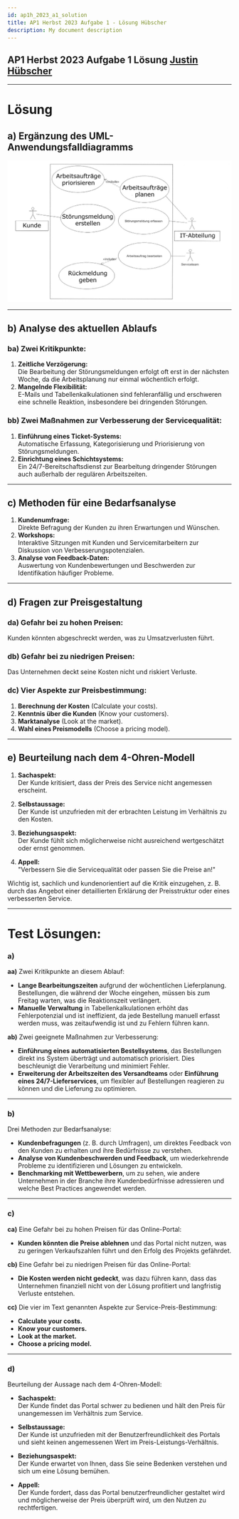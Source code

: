 ```yaml
---
id: ap1h_2023_a1_solution
title: AP1 Herbst 2023 Aufgabe 1 - Lösung Hübscher
description: My document description
---
```


## AP1 Herbst 2023 Aufgabe 1 Lösung [Justin Hübscher](<../../../../user/Auszubildende Holldack/huebscher.md>)

---

# Lösung

## a) Ergänzung des UML-Anwendungsfalldiagramms

![AP1 Herbst 2023 Aufgabe 1a](img/AP1/2023/ap1h_2023/solution/AP1_2023_Herbst_Aufgabe1a_Solution.jpg)

---

## b) Analyse des aktuellen Ablaufs

### ba) Zwei Kritikpunkte:
1. **Zeitliche Verzögerung:**  
   Die Bearbeitung der Störungsmeldungen erfolgt oft erst in der nächsten Woche, da die Arbeitsplanung nur einmal wöchentlich erfolgt.  
2. **Mangelnde Flexibilität:**  
   E-Mails und Tabellenkalkulationen sind fehleranfällig und erschweren eine schnelle Reaktion, insbesondere bei dringenden Störungen.

### bb) Zwei Maßnahmen zur Verbesserung der Servicequalität:
1. **Einführung eines Ticket-Systems:**  
   Automatische Erfassung, Kategorisierung und Priorisierung von Störungsmeldungen.  
2. **Einrichtung eines Schichtsystems:**  
   Ein 24/7-Bereitschaftsdienst zur Bearbeitung dringender Störungen auch außerhalb der regulären Arbeitszeiten.  

---

## c) Methoden für eine Bedarfsanalyse

1. **Kundenumfrage:**  
   Direkte Befragung der Kunden zu ihren Erwartungen und Wünschen.  
2. **Workshops:**  
   Interaktive Sitzungen mit Kunden und Servicemitarbeitern zur Diskussion von Verbesserungspotenzialen.  
3. **Analyse von Feedback-Daten:**  
   Auswertung von Kundenbewertungen und Beschwerden zur Identifikation häufiger Probleme.  

---

## d) Fragen zur Preisgestaltung

### da) Gefahr bei zu hohen Preisen:  
Kunden könnten abgeschreckt werden, was zu Umsatzverlusten führt.  

### db) Gefahr bei zu niedrigen Preisen:  
Das Unternehmen deckt seine Kosten nicht und riskiert Verluste.  

### dc) Vier Aspekte zur Preisbestimmung:
1. **Berechnung der Kosten** (Calculate your costs).  
2. **Kenntnis über die Kunden** (Know your customers).  
3. **Marktanalyse** (Look at the market).  
4. **Wahl eines Preismodells** (Choose a pricing model).  

---

## e) Beurteilung nach dem 4-Ohren-Modell

1. **Sachaspekt:**  
   Der Kunde kritisiert, dass der Preis des Service nicht angemessen erscheint.  

2. **Selbstaussage:**  
   Der Kunde ist unzufrieden mit der erbrachten Leistung im Verhältnis zu den Kosten.  

3. **Beziehungsaspekt:**  
   Der Kunde fühlt sich möglicherweise nicht ausreichend wertgeschätzt oder ernst genommen.  

4. **Appell:**  
   "Verbessern Sie die Servicequalität oder passen Sie die Preise an!"  

Wichtig ist, sachlich und kundenorientiert auf die Kritik einzugehen, z. B. durch das Angebot einer detaillierten Erklärung der Preisstruktur oder eines verbesserten Service.  

---

# Test Lösungen:

### a)

**aa)** Zwei Kritikpunkte an diesem Ablauf:  
- **Lange Bearbeitungszeiten** aufgrund der wöchentlichen Lieferplanung. Bestellungen, die während der Woche eingehen, müssen bis zum Freitag warten, was die Reaktionszeit verlängert.
- **Manuelle Verwaltung** in Tabellenkalkulationen erhöht das Fehlerpotenzial und ist ineffizient, da jede Bestellung manuell erfasst werden muss, was zeitaufwendig ist und zu Fehlern führen kann.

**ab)** Zwei geeignete Maßnahmen zur Verbesserung:  
- **Einführung eines automatisierten Bestellsystems**, das Bestellungen direkt ins System überträgt und automatisch priorisiert. Dies beschleunigt die Verarbeitung und minimiert Fehler.  
- **Erweiterung der Arbeitszeiten des Versandteams** oder **Einführung eines 24/7-Lieferservices**, um flexibler auf Bestellungen reagieren zu können und die Lieferung zu optimieren.

---

### b)  
Drei Methoden zur Bedarfsanalyse:  
- **Kundenbefragungen** (z. B. durch Umfragen), um direktes Feedback von den Kunden zu erhalten und ihre Bedürfnisse zu verstehen.  
- **Analyse von Kundenbeschwerden und Feedback**, um wiederkehrende Probleme zu identifizieren und Lösungen zu entwickeln.  
- **Benchmarking mit Wettbewerbern**, um zu sehen, wie andere Unternehmen in der Branche ihre Kundenbedürfnisse adressieren und welche Best Practices angewendet werden.

---

### c)

**ca)** Eine Gefahr bei zu hohen Preisen für das Online-Portal:  
- **Kunden könnten die Preise ablehnen** und das Portal nicht nutzen, was zu geringen Verkaufszahlen führt und den Erfolg des Projekts gefährdet.

**cb)** Eine Gefahr bei zu niedrigen Preisen für das Online-Portal:  
- **Die Kosten werden nicht gedeckt**, was dazu führen kann, dass das Unternehmen finanziell nicht von der Lösung profitiert und langfristig Verluste entstehen.

**cc)** Die vier im Text genannten Aspekte zur Service-Preis-Bestimmung:  
- **Calculate your costs.**  
- **Know your customers.**  
- **Look at the market.**  
- **Choose a pricing model.**

---

### d)  
Beurteilung der Aussage nach dem 4-Ohren-Modell:

- **Sachaspekt:**  
  Der Kunde findet das Portal schwer zu bedienen und hält den Preis für unangemessen im Verhältnis zum Service.

- **Selbstaussage:**  
  Der Kunde ist unzufrieden mit der Benutzerfreundlichkeit des Portals und sieht keinen angemessenen Wert im Preis-Leistungs-Verhältnis.

- **Beziehungsaspekt:**  
  Der Kunde erwartet von Ihnen, dass Sie seine Bedenken verstehen und sich um eine Lösung bemühen.

- **Appell:**  
  Der Kunde fordert, dass das Portal benutzerfreundlicher gestaltet wird und möglicherweise der Preis überprüft wird, um den Nutzen zu rechtfertigen.  
